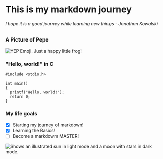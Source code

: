 # This is my markdown journey
###### I hope it is a good journey while learning new things - Jonathan Kowalski

### A Picture of Pepe
![YEP Emoji. Just a happy little frog!](https://ih1.redbubble.net/image.2852338122.5461/raf,360x360,075,t,fafafa:ca443f4786.jpg)

### "Hello, world!" in C
```
#include <stdio.h>

int main()
{
  printf("Hello, world!");
  return 0;
}
```

### My life goals
- [X] Starting my journey of markdown!
- [X] Learning the Basics!
- [ ] Become a markdowm MASTER! 

<picture>
  <source media="(prefers-color-scheme: dark)" srcset="https://user-images.githubusercontent.com/25423296/163456776-7f95b81a-f1ed-45f7-b7ab-8fa810d529fa.png">
  <source media="(prefers-color-scheme: light)" srcset="https://user-images.githubusercontent.com/25423296/163456779-a8556205-d0a5-45e2-ac17-42d089e3c3f8.png">
  <img alt="Shows an illustrated sun in light mode and a moon with stars in dark mode." src="https://user-images.githubusercontent.com/25423296/163456779-a8556205-d0a5-45e2-ac17-42d089e3c3f8.png">
</picture>
